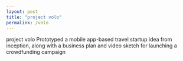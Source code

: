 ```yaml
---
layout: post
title: "project volo"
permalink: /volo
---
```


project volo
Prototyped a mobile app-based travel startup idea from inception, along with a
business plan and video sketch for launching a crowdfunding campaign
